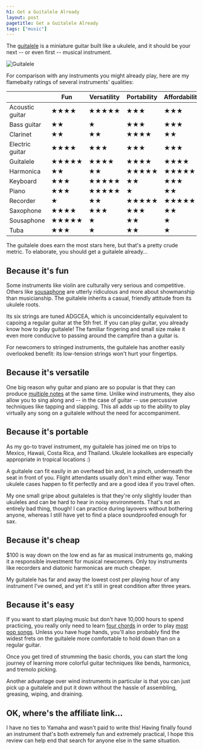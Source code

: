 ```yaml
---
h1: Get a Guitalele Already
layout: post
pagetitle: Get a Guitalele Already
tags: ["music"]
---
```


The [guitalele](https://en.wikipedia.org/wiki/Guitalele) is a miniature guitar built like a ukulele, and it should be your next -- or even first -- musical instrument.

<div class="text-centered">
  <img alt="Guitalele" src="/img/guitalele.jpg" style="max-width:100%;">
</div>

For comparison with any instruments you might already play, here are my flamebaity ratings of several instruments' qualities:

|                 | Fun   | Versatility | Portability | Affordability | Learnability |
| --------------- | ----- | ----------- | ----------- | ------------- | ------------ |
| Acoustic guitar | ★★★★  | ★★★★★       | ★★★         | ★★★           | ★★★          |
| Bass guitar     | ★★    | ★           | ★★★         | ★★★           | ★★★★         |
| Clarinet        | ★★    | ★★          | ★★★★        | ★★            | ★★★          |
| Electric guitar | ★★★★  | ★★★         | ★★★         | ★★★           | ★★★          |
| Guitalele       | ★★★★★ | ★★★★        | ★★★★        | ★★★★          | ★★★          |
| Harmonica       | ★★    | ★★          | ★★★★★       | ★★★★★         | ★★★★★        |
| Keyboard        | ★★★   | ★★★★★       | ★★          | ★★★           | ★★★          |
| Piano           | ★★★   | ★★★★★       | ★           | ★★            | ★★★          |
| Recorder        | ★     | ★★          | ★★★★★       | ★★★★★         | ★★★★★        |
| Saxophone       | ★★★★  | ★★★         | ★★★         | ★★            | ★★★★         |
| Sousaphone      | ★★★★★ | ★           | ★★          | ★             | ★★★★         |
| Tuba            | ★★★   | ★           | ★★          | ★             | ★★★★         |

The guitalele does earn the most stars here, but that's a pretty crude metric. To elaborate, you should get a guitalele already...

## Because it's fun

Some instruments like violin are culturally very serious and competitive. Others like [sousaphone](/img/sousaphone.jpg) are utterly ridiculous and more about showmanship than musicianship. The guitalele inherits a casual, friendly attitude from its ukulele roots.

Its six strings are tuned ADGCEA, which is uncoincidentally equivalent to capoing a regular guitar at the 5th fret. If you can play guitar, you already know how to play guitalele! The familiar fingering and small size make it even more conducive to passing around the campfire than a guitar is.

For newcomers to stringed instruments, the guitalele has another easily overlooked benefit: its low-tension strings won't hurt your fingertips.

## Because it's versatile

One big reason why guitar and piano are so popular is that they can produce [multiple notes](https://en.wikipedia.org/wiki/Polyphony) at the same time. Unlike wind instruments, they also allow you to sing along and -- in the case of guitar -- use percussive techniques like tapping and slapping. This all adds up to the ability to play virtually any song on a guitalele without the need for accompaniment.

## Because it's portable

As my go-to travel instrument, my guitalele has joined me on trips to Mexico, Hawaii, Costa Rica, and Thailand. Ukulele lookalikes are especially appropriate in tropical locations :)

A guitalele can fit easily in an overhead bin and, in a pinch, underneath the seat in front of you. Flight attendants usually don't mind either way. Tenor ukulele cases happen to fit perfectly and are a good idea if you travel often.

My one small gripe about guitaleles is that they're only slightly louder than ukuleles and can be hard to hear in noisy environments. That's not an entirely bad thing, though! I can practice during layovers without bothering anyone, whereas I still have yet to find a place soundproofed enough for sax.

## Because it's cheap

$100 is way down on the low end as far as musical instruments go, making it a responsible investment for musical newcomers. Only toy instruments like recorders and diatonic harmonicas are much cheaper.

My guitalele has far and away the lowest cost per playing hour of any instrument I've owned, and yet it's still in great condition after three years.

## Because it's easy

If you want to start playing music but don't have 10,000 hours to spend practicing, you really only need to learn [four chords](https://en.wikipedia.org/wiki/I%E2%80%93V%E2%80%93vi%E2%80%93IV_progression) in order to play [most pop songs](https://www.youtube.com/watch?v=5pidokakU4I). Unless you have huge hands, you'll also probably find the widest frets on the guitalele more comfortable to hold down than on a regular guitar.

Once you get tired of strumming the basic chords, you can start the long journey of learning more colorful guitar techniques like bends, harmonics, and tremolo picking.

Another advantage over wind instruments in particular is that you can just pick up a guitalele and put it down without the hassle of assembling, greasing, wiping, and draining.

## OK, where's the affiliate link...

I have no ties to Yamaha and wasn't paid to write this! Having finally found an instrument that's both extremely fun and extremely practical, I hope this review can help end that search for anyone else in the same situation.
